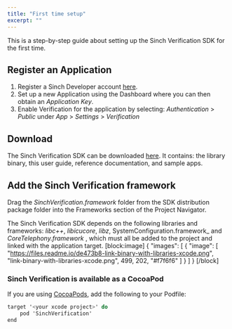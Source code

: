 ```yaml
---
title: "First time setup"
excerpt: ""
---
```

This is a step-by-step guide about setting up the Sinch Verification SDK for the first time.

## Register an Application

1.  Register a Sinch Developer account [here](https://portal.sinch.com/#/signup).
2.  Set up a new Application using the Dashboard where you can then obtain an *Application Key*.
3.  Enable Verification for the application by selecting: *Authentication* \> *Public* under *App* \> *Settings* \> *Verification*

## Download

The Sinch Verification SDK can be downloaded [here](page:downloads). It contains: the library binary, this user guide, reference documentation, and sample apps.

## Add the Sinch Verification framework

Drag the *SinchVerification.framework* folder from the SDK distribution package folder into the Frameworks section of the Project Navigator.

The Sinch Verification SDK depends on the following libraries and frameworks: *libc++*, *libicucore*, *libz*, SystemConfiguration.framework\_ and *CoreTelephony.framework* , which must all be added to the project and linked with the application target.
[block:image]
{
  "images": [
    {
      "image": [
        "https://files.readme.io/de473b8-link-binary-with-libraries-xcode.png",
        "link-binary-with-libraries-xcode.png",
        499,
        202,
        "#f7f6f6"
      ]
    }
  ]
}
[/block]
### Sinch Verification is available as a CocoaPod

If you are using [CocoaPods](http://www.cocoapods.org), add the following to your Podfile:
```objectivec
target '<your xcode project>' do
    pod 'SinchVerification'
end
```